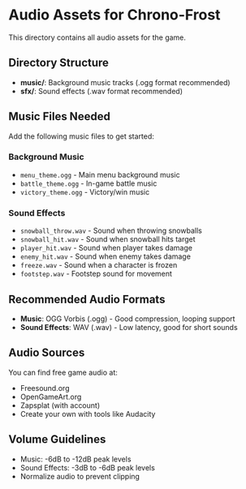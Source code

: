 # Audio Assets for Chrono-Frost

This directory contains all audio assets for the game.

## Directory Structure

- **music/**: Background music tracks (.ogg format recommended)
- **sfx/**: Sound effects (.wav format recommended)

## Music Files Needed

Add the following music files to get started:

### Background Music
- `menu_theme.ogg` - Main menu background music
- `battle_theme.ogg` - In-game battle music
- `victory_theme.ogg` - Victory/win music

### Sound Effects
- `snowball_throw.wav` - Sound when throwing snowballs
- `snowball_hit.wav` - Sound when snowball hits target
- `player_hit.wav` - Sound when player takes damage
- `enemy_hit.wav` - Sound when enemy takes damage
- `freeze.wav` - Sound when a character is frozen
- `footstep.wav` - Footstep sound for movement

## Recommended Audio Formats

- **Music**: OGG Vorbis (.ogg) - Good compression, looping support
- **Sound Effects**: WAV (.wav) - Low latency, good for short sounds

## Audio Sources

You can find free game audio at:
- Freesound.org
- OpenGameArt.org
- Zapsplat (with account)
- Create your own with tools like Audacity

## Volume Guidelines

- Music: -6dB to -12dB peak levels
- Sound Effects: -3dB to -6dB peak levels
- Normalize audio to prevent clipping
